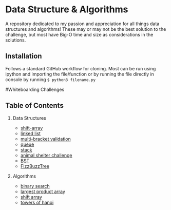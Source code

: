 # Data Structure & Algorithms
A repository dedicated to my passion and appreciation for all things data structures and algorithms!  These may or may not be the best solution to the challenge, but most have Big-O time and size as considerations in the solutions.

## Installation
Follows a standard GitHub workflow for cloning.  Most can be run using ipython and importing the file/function or by running the file directly in console by running ```$ python3 filename.py```

#Whiteboarding Challenges

## Table of Contents
1. Data Structures
    - [shift-array](./data_structures/list)
    - [linked list](./data_structures/linked_list)
    - [multi-bracket validation](./data_structures/multi_bracket_validation)
    - [queue](./data_structures/queue)
    - [stack](./data_structures/stack)
    - [animal shelter challenge](./data_structures)
    - [BST](./data_structures/binary_search_tree)
    - [FizzBuzzTree](./data_structures/fizzbuzztree)

2. Algorithms
    - [binary search](./challenges/binary-search)
    - [largest product array](./challenges/largest_product_array)
    - [shift array](./challenges/shift-array)
    - [towers of hanoi](./challenges/towers_of_hanoi)
